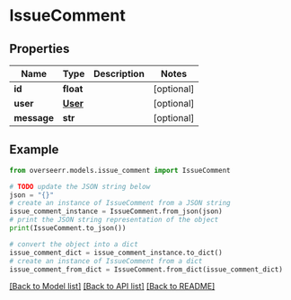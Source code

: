 # IssueComment


## Properties

Name | Type | Description | Notes
------------ | ------------- | ------------- | -------------
**id** | **float** |  | [optional] 
**user** | [**User**](User.md) |  | [optional] 
**message** | **str** |  | [optional] 

## Example

```python
from overseerr.models.issue_comment import IssueComment

# TODO update the JSON string below
json = "{}"
# create an instance of IssueComment from a JSON string
issue_comment_instance = IssueComment.from_json(json)
# print the JSON string representation of the object
print(IssueComment.to_json())

# convert the object into a dict
issue_comment_dict = issue_comment_instance.to_dict()
# create an instance of IssueComment from a dict
issue_comment_from_dict = IssueComment.from_dict(issue_comment_dict)
```
[[Back to Model list]](../README.md#documentation-for-models) [[Back to API list]](../README.md#documentation-for-api-endpoints) [[Back to README]](../README.md)


